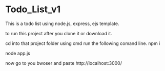# Todo_List_v1
This is a todo list using node.js, express, ejs template.

to run this project after you clone it or download it.

cd into that project folder using cmd
run the following comand line.
npm i

node app.js

now go to you bwoser and paste http://localhost:3000/
